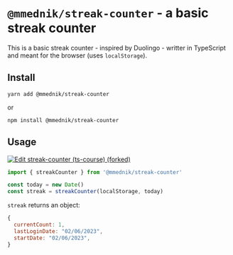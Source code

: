 # `@mmednik/streak-counter` - a basic streak counter

This is a basic streak counter - inspired by Duolingo - writter in TypeScript and meant for the browser (uses `localStorage`).

## Install

```shell
yarn add @mmednik/streak-counter
```

or

```shell
npm install @mmednik/streak-counter
```

## Usage

[![Edit streak-counter (ts-course) (forked)](https://codesandbox.io/static/img/play-codesandbox.svg)](https://codesandbox.io/s/streak-counter-ts-course-forked-q12sf5?fontsize=14&hidenavigation=1&theme=dark)

```js
import { streakCounter } from '@mmednik/streak-counter'

const today = new Date()
const streak = streakCounter(localStorage, today)
```

`streak` returns an object:

```js
{
  currentCount: 1,
  lastLoginDate: "02/06/2023",
  startDate: "02/06/2023",
}
```